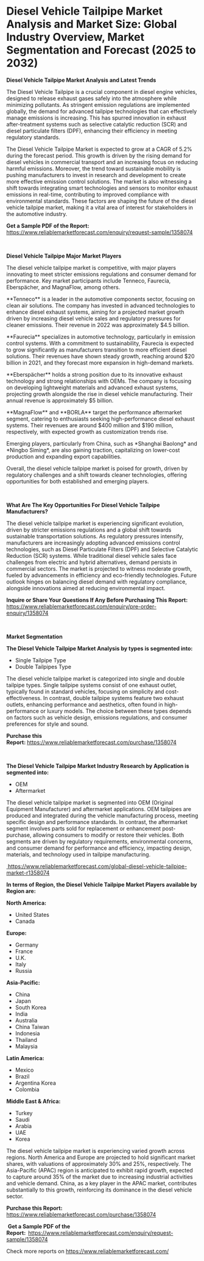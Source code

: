 <p><h1>Diesel Vehicle Tailpipe Market Analysis and Market Size: Global Industry Overview, Market Segmentation and Forecast (2025 to 2032)</h1></p><p><strong>Diesel Vehicle Tailpipe Market Analysis and Latest Trends</strong></p>
<p><p>The Diesel Vehicle Tailpipe is a crucial component in diesel engine vehicles, designed to release exhaust gases safely into the atmosphere while minimizing pollutants. As stringent emission regulations are implemented globally, the demand for advanced tailpipe technologies that can effectively manage emissions is increasing. This has spurred innovation in exhaust after-treatment systems such as selective catalytic reduction (SCR) and diesel particulate filters (DPF), enhancing their efficiency in meeting regulatory standards.</p><p>The Diesel Vehicle Tailpipe Market is expected to grow at a CAGR of 5.2% during the forecast period. This growth is driven by the rising demand for diesel vehicles in commercial transport and an increasing focus on reducing harmful emissions. Moreover, the trend toward sustainable mobility is pushing manufacturers to invest in research and development to create more effective emission control solutions. The market is also witnessing a shift towards integrating smart technologies and sensors to monitor exhaust emissions in real-time, contributing to improved compliance with environmental standards. These factors are shaping the future of the diesel vehicle tailpipe market, making it a vital area of interest for stakeholders in the automotive industry.</p></p>
<p><strong>Get a Sample PDF of the Report:&nbsp;</strong> <a href="https://www.reliablemarketforecast.com/enquiry/request-sample/1358074?utm_campaign=2193&utm_medium=2&utm_source=Github&utm_content=ia&utm_term=30012025&utm_id=diesel-vehicle-tailpipe">https://www.reliablemarketforecast.com/enquiry/request-sample/1358074</a></p>
<p>&nbsp;</p>
<p><strong>Diesel Vehicle Tailpipe Major Market Players</strong></p>
<p><p>The diesel vehicle tailpipe market is competitive, with major players innovating to meet stricter emissions regulations and consumer demand for performance. Key market participants include Tenneco, Faurecia, Eberspächer, and MagnaFlow, among others.</p><p>**Tenneco** is a leader in the automotive components sector, focusing on clean air solutions. The company has invested in advanced technologies to enhance diesel exhaust systems, aiming for a projected market growth driven by increasing diesel vehicle sales and regulatory pressures for cleaner emissions. Their revenue in 2022 was approximately $4.5 billion.</p><p>**Faurecia** specializes in automotive technology, particularly in emission control systems. With a commitment to sustainability, Faurecia is expected to grow significantly as manufacturers transition to more efficient diesel solutions. Their revenues have shown steady growth, reaching around $20 billion in 2021, and they forecast more expansion in high-demand markets.</p><p>**Eberspächer** holds a strong position due to its innovative exhaust technology and strong relationships with OEMs. The company is focusing on developing lightweight materials and advanced exhaust systems, projecting growth alongside the rise in diesel vehicle manufacturing. Their annual revenue is approximately $5 billion.</p><p>**MagnaFlow** and **BORLA** target the performance aftermarket segment, catering to enthusiasts seeking high-performance diesel exhaust systems. Their revenues are around $400 million and $190 million, respectively, with expected growth as customization trends rise.</p><p>Emerging players, particularly from China, such as *Shanghai Baolong* and *Ningbo Siming*, are also gaining traction, capitalizing on lower-cost production and expanding export capabilities.</p><p>Overall, the diesel vehicle tailpipe market is poised for growth, driven by regulatory challenges and a shift towards cleaner technologies, offering opportunities for both established and emerging players.</p></p>
<p>&nbsp;</p>
<p><strong>What Are The Key Opportunities For Diesel Vehicle Tailpipe Manufacturers?</strong></p>
<p><p>The diesel vehicle tailpipe market is experiencing significant evolution, driven by stricter emissions regulations and a global shift towards sustainable transportation solutions. As regulatory pressures intensify, manufacturers are increasingly adopting advanced emissions control technologies, such as Diesel Particulate Filters (DPF) and Selective Catalytic Reduction (SCR) systems. While traditional diesel vehicle sales face challenges from electric and hybrid alternatives, demand persists in commercial sectors. The market is projected to witness moderate growth, fueled by advancements in efficiency and eco-friendly technologies. Future outlook hinges on balancing diesel demand with regulatory compliance, alongside innovations aimed at reducing environmental impact.</p></p>
<p><strong>Inquire or Share Your Questions If Any Before Purchasing This Report:</strong> <a href="https://www.reliablemarketforecast.com/enquiry/pre-order-enquiry/1358074?utm_campaign=2193&utm_medium=2&utm_source=Github&utm_content=ia&utm_term=30012025&utm_id=diesel-vehicle-tailpipe">https://www.reliablemarketforecast.com/enquiry/pre-order-enquiry/1358074</a></p>
<p>&nbsp;</p>
<p><strong>Market Segmentation</strong></p>
<p><strong>The Diesel Vehicle Tailpipe Market Analysis by types is segmented into:</strong></p>
<p><ul><li>Single Tailpipe Type</li><li>Double Tailpipes Type</li></ul></p>
<p><p>The diesel vehicle tailpipe market is categorized into single and double tailpipe types. Single tailpipe systems consist of one exhaust outlet, typically found in standard vehicles, focusing on simplicity and cost-effectiveness. In contrast, double tailpipe systems feature two exhaust outlets, enhancing performance and aesthetics, often found in high-performance or luxury models. The choice between these types depends on factors such as vehicle design, emissions regulations, and consumer preferences for style and sound.</p></p>
<p><strong>Purchase this Report:&nbsp;</strong><a href="https://www.reliablemarketforecast.com/purchase/1358074?utm_campaign=2193&utm_medium=2&utm_source=Github&utm_content=ia&utm_term=30012025&utm_id=diesel-vehicle-tailpipe">https://www.reliablemarketforecast.com/purchase/1358074</a></p>
<p>&nbsp;</p>
<p><strong>The Diesel Vehicle Tailpipe Market Industry Research by Application is segmented into:</strong></p>
<p><ul><li>OEM</li><li>Aftermarket</li></ul></p>
<p><p>The diesel vehicle tailpipe market is segmented into OEM (Original Equipment Manufacturer) and aftermarket applications. OEM tailpipes are produced and integrated during the vehicle manufacturing process, meeting specific design and performance standards. In contrast, the aftermarket segment involves parts sold for replacement or enhancement post-purchase, allowing consumers to modify or restore their vehicles. Both segments are driven by regulatory requirements, environmental concerns, and consumer demand for performance and efficiency, impacting design, materials, and technology used in tailpipe manufacturing.</p></p>
<p><a href="https://www.reliablemarketforecast.com/global-diesel-vehicle-tailpipe-market-r1358074?utm_campaign=2193&utm_medium=2&utm_source=Github&utm_content=ia&utm_term=30012025&utm_id=diesel-vehicle-tailpipe">&nbsp;https://www.reliablemarketforecast.com/global-diesel-vehicle-tailpipe-market-r1358074</a></p>
<p><strong>In terms of Region, the Diesel Vehicle Tailpipe Market Players available by Region are:</strong></p>
<p>
    <p> <strong> North America: </strong>
        <ul>
            <li>United States</li>
            <li>Canada</li>
        </ul>
        </p> 
    <p> <strong> Europe: </strong>
        <ul>
            <li>Germany</li>
            <li>France</li>
            <li>U.K.</li>
            <li>Italy</li>
            <li>Russia</li>
        </ul>
        </p> 
    <p> <strong> Asia-Pacific: </strong>
        <ul>
            <li>China</li>
            <li>Japan</li>
            <li>South Korea</li>
            <li>India</li>
            <li>Australia</li>
            <li>China Taiwan</li>
            <li>Indonesia</li>
            <li>Thailand</li>
            <li>Malaysia</li>
        </ul>
        </p> 
    <p> <strong> Latin America: </strong>
        <ul>
            <li>Mexico</li>
            <li>Brazil</li>
            <li>Argentina Korea</li>
            <li>Colombia</li>
        </ul>
        </p> 
    <p> <strong> Middle East & Africa: </strong>
        <ul>
            <li>Turkey</li>
            <li>Saudi</li>
            <li>Arabia</li>
            <li>UAE</li>
            <li>Korea</li>
        </ul>
    </p>
    </p>
<p><p>The diesel vehicle tailpipe market is experiencing varied growth across regions. North America and Europe are projected to hold significant market shares, with valuations of approximately 30% and 25%, respectively. The Asia-Pacific (APAC) region is anticipated to exhibit rapid growth, expected to capture around 35% of the market due to increasing industrial activities and vehicle demand. China, as a key player in the APAC market, contributes substantially to this growth, reinforcing its dominance in the diesel vehicle sector.</p></p>
<p><strong>Purchase this Report: </strong><a href="https://www.reliablemarketforecast.com/purchase/1358074?utm_campaign=2193&utm_medium=2&utm_source=Github&utm_content=ia&utm_term=30012025&utm_id=diesel-vehicle-tailpipe">https://www.reliablemarketforecast.com/purchase/1358074</a></p>
<p>&nbsp;<strong>Get a Sample PDF of the Report:&nbsp;&nbsp;</strong><a href="https://www.reliablemarketforecast.com/enquiry/request-sample/1358074?utm_campaign=2193&utm_medium=2&utm_source=Github&utm_content=ia&utm_term=30012025&utm_id=diesel-vehicle-tailpipe">https://www.reliablemarketforecast.com/enquiry/request-sample/1358074</a></p>
<p><strong></strong></p>
<p>Check more reports on <a href="https://www.reliablemarketforecast.com/?utm_campaign=2193&utm_medium=2&utm_source=Github&utm_content=ia&utm_term=30012025&utm_id=diesel-vehicle-tailpipe">https://www.reliablemarketforecast.com/</a></p>